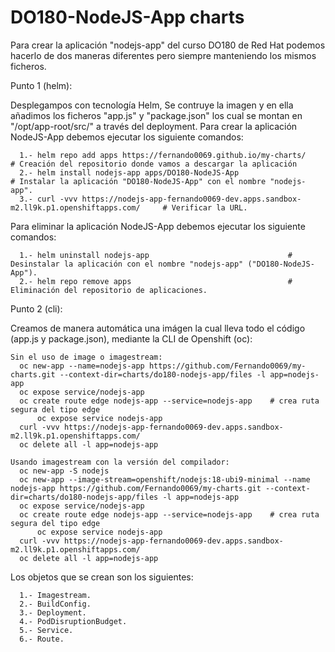 # DO180-NodeJS-App charts

Para crear la aplicación "nodejs-app" del curso DO180 de Red Hat podemos hacerlo de dos maneras diferentes pero siempre manteniendo los mismos ficheros.

Punto 1 (helm):

Desplegampos con tecnología Helm, Se contruye la imagen y en ella añadimos los ficheros "app.js" y "package.json" los cual se montan en "/opt/app-root/src/" a través del deployment. Para crear la aplicación NodeJS-App debemos ejecutar los siguiente comandos:
```
  1.- helm repo add apps https://fernando0069.github.io/my-charts/      # Creación del repositorio donde vamos a descargar la aplicación
  2.- helm install nodejs-app apps/DO180-NodeJS-App                     # Instalar la aplicación "DO180-NodeJS-App" con el nombre "nodejs-app".
  3.- curl -vvv https://nodejs-app-fernando0069-dev.apps.sandbox-m2.ll9k.p1.openshiftapps.com/     # Verificar la URL.
```

Para eliminar la aplicación NodeJS-App debemos ejecutar los siguiente comandos:
```
  1.- helm uninstall nodejs-app                               # Desinstalar la aplicación con el nombre "nodejs-app" ("DO180-NodeJS-App").
  2.- helm repo remove apps                                   # Eliminación del repositorio de aplicaciones.
```

Punto 2 (cli):

Creamos de manera automática una imágen la cual lleva todo el código (app.js y package.json), mediante la CLI de Openshift (oc):
```
Sin el uso de image o imagestream:
  oc new-app --name=nodejs-app https://github.com/Fernando0069/my-charts.git --context-dir=charts/do180-nodejs-app/files -l app=nodejs-app
  oc expose service/nodejs-app
  oc create route edge nodejs-app --service=nodejs-app    # crea ruta segura del tipo edge
      oc expose service nodejs-app
  curl -vvv https://nodejs-app-fernando0069-dev.apps.sandbox-m2.ll9k.p1.openshiftapps.com/
  oc delete all -l app=nodejs-app

Usando imagestream con la versión del compilador:
  oc new-app -S nodejs
  oc new-app --image-stream=openshift/nodejs:18-ubi9-minimal --name nodejs-app https://github.com/Fernando0069/my-charts.git --context-dir=charts/do180-nodejs-app/files -l app=nodejs-app
  oc expose service/nodejs-app
  oc create route edge nodejs-app --service=nodejs-app    # crea ruta segura del tipo edge
      oc expose service nodejs-app
  curl -vvv https://nodejs-app-fernando0069-dev.apps.sandbox-m2.ll9k.p1.openshiftapps.com/
  oc delete all -l app=nodejs-app
```

Los objetos que se crean son los siguientes:
```
  1.- Imagestream.
  2.- BuildConfig.
  3.- Deployment.
  4.- PodDisruptionBudget.
  5.- Service.
  6.- Route.
```
